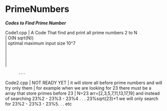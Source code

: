# PrimeNumbers
***Codes to Find Prime Number***


Code1.cpp | A Code That find and print all prime numbers 2 to N  
          | O(N sqrt(N))  
          | optimal maximum input size 10^7  
          |  
          |  
          |  
          |  
          
          
          ---
          
          
          
           
Code2.cpp | NOT READY YET
          | it will store all before prime numbers and will try only them
          | for example when we are looking for 23 there must be a array that store primes before 23 
          | N=23 arr=[2,3,5,7,11,13,17,19] and instead of searching 23%2 - 23%3 - 23%4 . . . 23%sqrt(23)+1 we will only search for 23%2 - 23%3 - 23%5. . . etc

